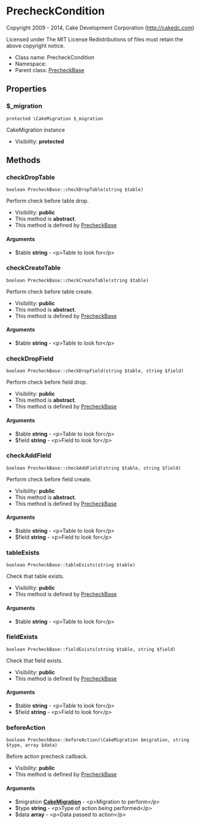 PrecheckCondition
===============

Copyright 2009 - 2014, Cake Development Corporation (http://cakedc.com)

Licensed under The MIT License
Redistributions of files must retain the above copyright notice.


* Class name: PrecheckCondition
* Namespace: 
* Parent class: [PrecheckBase](PrecheckBase.md)





Properties
----------


### $_migration

    protected \CakeMigration $_migration

CakeMigration instance



* Visibility: **protected**


Methods
-------


### checkDropTable

    boolean PrecheckBase::checkDropTable(string $table)

Perform check before table drop.



* Visibility: **public**
* This method is **abstract**.
* This method is defined by [PrecheckBase](PrecheckBase.md)


#### Arguments
* $table **string** - &lt;p&gt;Table to look for&lt;/p&gt;



### checkCreateTable

    boolean PrecheckBase::checkCreateTable(string $table)

Perform check before table create.



* Visibility: **public**
* This method is **abstract**.
* This method is defined by [PrecheckBase](PrecheckBase.md)


#### Arguments
* $table **string** - &lt;p&gt;Table to look for&lt;/p&gt;



### checkDropField

    boolean PrecheckBase::checkDropField(string $table, string $field)

Perform check before field drop.



* Visibility: **public**
* This method is **abstract**.
* This method is defined by [PrecheckBase](PrecheckBase.md)


#### Arguments
* $table **string** - &lt;p&gt;Table to look for&lt;/p&gt;
* $field **string** - &lt;p&gt;Field to look for&lt;/p&gt;



### checkAddField

    boolean PrecheckBase::checkAddField(string $table, string $field)

Perform check before field create.



* Visibility: **public**
* This method is **abstract**.
* This method is defined by [PrecheckBase](PrecheckBase.md)


#### Arguments
* $table **string** - &lt;p&gt;Table to look for&lt;/p&gt;
* $field **string** - &lt;p&gt;Field to look for&lt;/p&gt;



### tableExists

    boolean PrecheckBase::tableExists(string $table)

Check that table exists.



* Visibility: **public**
* This method is defined by [PrecheckBase](PrecheckBase.md)


#### Arguments
* $table **string** - &lt;p&gt;Table to look for&lt;/p&gt;



### fieldExists

    boolean PrecheckBase::fieldExists(string $table, string $field)

Check that field exists.



* Visibility: **public**
* This method is defined by [PrecheckBase](PrecheckBase.md)


#### Arguments
* $table **string** - &lt;p&gt;Table to look for&lt;/p&gt;
* $field **string** - &lt;p&gt;Field to look for&lt;/p&gt;



### beforeAction

    boolean PrecheckBase::beforeAction(\CakeMigration $migration, string $type, array $data)

Before action precheck callback.



* Visibility: **public**
* This method is defined by [PrecheckBase](PrecheckBase.md)


#### Arguments
* $migration **[CakeMigration](CakeMigration.md)** - &lt;p&gt;Migration to perform&lt;/p&gt;
* $type **string** - &lt;p&gt;Type of action being performed&lt;/p&gt;
* $data **array** - &lt;p&gt;Data passed to action&lt;/p&gt;


